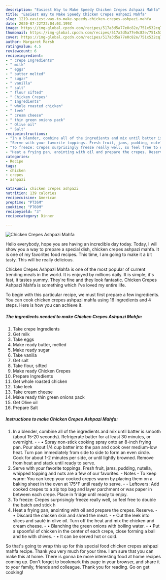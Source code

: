 ```yaml
---
description: "Easiest Way to Make Speedy Chicken Crepes Ashpazi Mahfa"
title: "Easiest Way to Make Speedy Chicken Crepes Ashpazi Mahfa"
slug: 1219-easiest-way-to-make-speedy-chicken-crepes-ashpazi-mahfa
date: 2020-07-22T22:04:03.199Z
image: https://img-global.cpcdn.com/recipes/517a3d5a77e0c82e/751x532cq70/chicken-crepes-ashpazi-mahfa-recipe-main-photo.jpg
thumbnail: https://img-global.cpcdn.com/recipes/517a3d5a77e0c82e/751x532cq70/chicken-crepes-ashpazi-mahfa-recipe-main-photo.jpg
cover: https://img-global.cpcdn.com/recipes/517a3d5a77e0c82e/751x532cq70/chicken-crepes-ashpazi-mahfa-recipe-main-photo.jpg
author: Margaret Marsh
ratingvalue: 4.5
reviewcount: 6
recipeingredient:
- " crepe Ingredients"
- " milk"
- " eggs"
- " butter melted"
- " sugar"
- " vanilla"
- " salt"
- " flour sifted"
- " Chicken Crepes"
- " Ingredients"
- " whole roasted chicken"
- " leek"
- " cream cheese"
- " thin green onions pack"
- " Olive oil"
- " Salt"
recipeinstructions:
- "In a blender, combine all of the ingredients and mix until batter is smooth (about 15-20 seconds). Refrigerate batter for at least 30 minutes, or overnight.    • Spray non-stick cooking spray onto an 8-inch frying pan. Pour about 1/4 cup batter into the pan and cook over medium-low heat. Turn pan immediately from side to side to form an even circle. Cook for about 1-2 minutes per side, or until lightly browned. Remove from heat and stack until ready to serve."
- "Serve with your favorite toppings. Fresh fruit, jams, pudding, nutella, whipped topping and nuts are a few of our favorites. Notes To keep warm: You can keep your cooked crepes warm by placing them on a baking sheet in the oven at 175°F until ready to serve.  Leftovers: Add cooked crepes to a zip top bag and layer parchment or wax paper in between each crepe. Place in fridge until ready to enjoy."
- "To freeze: Crepes surprisingly freeze really well, so feel free to double the batch and stick h"
- "Heat a frying pan, anointing with oil and prepare the crepes. Reserve.  • Discard the chicken skin and shred the meat.  • Cut the leek into slices and sauté in olive oil. Turn off the heat and mix the chicken and cream cheese.  • Blanching the green onions with boiling water.  • Put a spoonful of chicken in the center of each crepe, close forming a ball and tie with chives.  • It can be served hot or cold."
categories:
- Recipe
tags:
- chicken
- crepes
- ashpazi

katakunci: chicken crepes ashpazi 
nutrition: 139 calories
recipecuisine: American
preptime: "PT36M"
cooktime: "PT60M"
recipeyield: "3"
recipecategory: Dinner

---
```



![Chicken Crepes Ashpazi Mahfa](https://img-global.cpcdn.com/recipes/517a3d5a77e0c82e/751x532cq70/chicken-crepes-ashpazi-mahfa-recipe-main-photo.jpg)

Hello everybody, hope you are having an incredible day today. Today, I will show you a way to prepare a special dish, chicken crepes ashpazi mahfa. It is one of my favorites food recipes. This time, I am going to make it a bit tasty. This will be really delicious.



Chicken Crepes Ashpazi Mahfa is one of the most popular of current trending meals in the world. It is enjoyed by millions daily. It is simple, it's fast, it tastes yummy. They're fine and they look fantastic. Chicken Crepes Ashpazi Mahfa is something which I've loved my entire life.


To begin with this particular recipe, we must first prepare a few ingredients. You can cook chicken crepes ashpazi mahfa using 16 ingredients and 4 steps. Here is how you can achieve it.

<!--inarticleads1-->

##### The ingredients needed to make Chicken Crepes Ashpazi Mahfa:

1. Take  crepe Ingredients
1. Get  milk
1. Take  eggs
1. Make ready  butter, melted
1. Make ready  sugar
1. Take  vanilla
1. Get  salt
1. Take  flour, sifted
1. Make ready  Chicken Crepes
1. Prepare  Ingredients
1. Get  whole roasted chicken
1. Take  leek
1. Take  cream cheese
1. Make ready  thin green onions pack
1. Get  Olive oil
1. Prepare  Salt




<!--inarticleads2-->

##### Instructions to make Chicken Crepes Ashpazi Mahfa:

1. In a blender, combine all of the ingredients and mix until batter is smooth (about 15-20 seconds). Refrigerate batter for at least 30 minutes, or overnight.  -  -  • Spray non-stick cooking spray onto an 8-inch frying pan. Pour about 1/4 cup batter into the pan and cook over medium-low heat. Turn pan immediately from side to side to form an even circle. Cook for about 1-2 minutes per side, or until lightly browned. Remove from heat and stack until ready to serve.
1. Serve with your favorite toppings. Fresh fruit, jams, pudding, nutella, whipped topping and nuts are a few of our favorites. - Notes - To keep warm: You can keep your cooked crepes warm by placing them on a baking sheet in the oven at 175°F until ready to serve. -  - Leftovers: Add cooked crepes to a zip top bag and layer parchment or wax paper in between each crepe. Place in fridge until ready to enjoy.
1. To freeze: Crepes surprisingly freeze really well, so feel free to double the batch and stick h
1. Heat a frying pan, anointing with oil and prepare the crepes. Reserve. -  • Discard the chicken skin and shred the meat. -  • Cut the leek into slices and sauté in olive oil. Turn off the heat and mix the chicken and cream cheese. -  • Blanching the green onions with boiling water. -  • Put a spoonful of chicken in the center of each crepe, close forming a ball and tie with chives. -  • It can be served hot or cold.




So that's going to wrap this up for this special food chicken crepes ashpazi mahfa recipe. Thank you very much for your time. I am sure that you can make this at home. There is gonna be more interesting food at home recipes coming up. Don't forget to bookmark this page in your browser, and share it to your family, friends and colleague. Thank you for reading. Go on get cooking!
